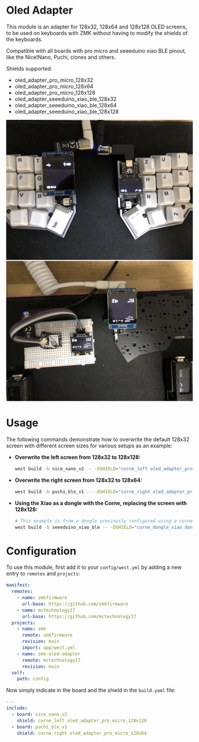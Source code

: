 # Oled Adapter
This module is an adapter for 128x32, 128x64 and 128x128 OLED screens, to be
used on keyboards with ZMK without having to modify the shields of the
keyboards.

Compatible with all boards with pro micro and seeeduino xiao BLE pinout, like
the Nice!Nano, Puchi, clones and others.

Shields supported:
- oled_adapter_pro_micro_128x32
- oled_adapter_pro_micro_128x64
- oled_adapter_pro_micro_128x128
- oled_adapter_seeeduino_xiao_ble_128x32
- oled_adapter_seeeduino_xiao_ble_128x64
- oled_adapter_seeeduino_xiao_ble_128x128

[![oled_adapter_example1](src/oled_adapter_example1.jpg)](https://github.com/mctechnology17/zmk-config)
[![oled_adapter_example2](src/oled_adapter_example2.jpg)](https://github.com/mctechnology17/zmk-config)

# Usage
The following commands demonstrate how to overwrite the default 128x32 screen
with different screen sizes for various setups as an example:

- **Overwrite the left screen from 128x32 to 128x128:**
  ```bash
  west build -b nice_nano_v2 -- -DSHIELD="corne_left oled_adapter_pro_micro_128x128"
  ```

- **Overwrite the right screen from 128x32 to 128x64:**
  ```bash
  west build -b puchi_ble_v1 -- -DSHIELD="corne_right oled_adapter_pro_micro_128x64"
  ```

- **Using the Xiao as a dongle with the Corne, replacing the screen with 128x128:**
  ```bash
  # This example is from a dongle previously configured using a corne
  west build -b seeeduino_xiao_ble -- -DSHIELD="corne_dongle_xiao dongle_display oled_adapter_seeeduino_xiao_ble_128x128"
  ```

# Configuration
To use this module, first add it to your `config/west.yml` by adding a new
entry to `remotes` and `projects`:

```yaml
manifest:
  remotes:
    - name: zmkfirmware
      url-base: https://github.com/zmkfirmware
    - name: mctechnology17
      url-base: https://github.com/mctechnology17
  projects:
    - name: zmk
      remote: zmkfirmware
      revision: main
      import: app/west.yml
    - name: zmk-oled-adapter
      remote: mctechnology17
      revision: main
  self:
    path: config
```

Now simply indicate in the board and the shield in the `build.yaml` file:

```yaml
---
include:
  - board: nice_nano_v2
    shield: corne_left oled_adapter_pro_micro_128x128
  - board: puchi_ble_v1
    shield: corne_right oled_adapter_pro_micro_128x64
```
